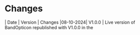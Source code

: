 # Changes
| Date | Version | Changes
|08-10-2024| V1.0.0 | Live version of BandOpticon republished with V1.0.0 in the <title> tag.


# Numbering scheme
From [https://semver.org/](https://semver.org/)

Given a version number MAJOR.MINOR.PATCH, increment the:

  MAJOR version when you make incompatible API changes
  MINOR version when you add functionality in a backward compatible manner
  PATCH version when you make backward compatible bug fixes
  
Additional labels for pre-release and build metadata are available as extensions to the MAJOR.MINOR.PATCH format.
